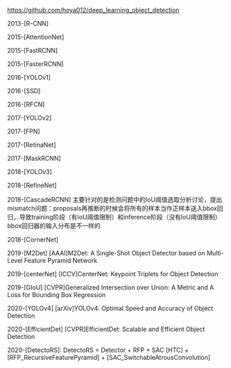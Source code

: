 https://github.com/hoya012/deep_learning_object_detection

2013-[R-CNN]

2015-[AttentionNet]

2015-[FastRCNN]

2015-[FasterRCNN]

2016-[YOLOv1]

2016-[SSD]

2016-[RFCN]

2017-[YOLOv2]

2017-[FPN]

2017-[RetinaNet]

2017-[MaskRCNN]

2018-[YOLOv3]

2018-[RefineNet]
    
2018-[CascadeRCNN]
    主要针对的是检测问题中的IoU阈值选取分析讨论，提出mismatch问题：proposals再推断的时候会将所有的样本当作正样本送入bbox回归，导致training阶段（有IoU阈值限制）和inference阶段（没有IoU阈值限制）bbox回归器的输入分布是不一样的

2018-[CornerNet]

2019-[M2Det] [AAAI]M2Det: A Single-Shot Object Detector based on Multi-Level Feature Pyramid Network

2019-[centerNet] [ICCV]CenterNet: Keypoint Triplets for Object Detection

2019-[GIoU] [CVPR]Generalized Intersection over Union: A Metric and A Loss for Bounding Box Regression

2020-[YOLOv4] [arXiv]YOLOv4: Optimal Speed and Accuracy of Object Detection

2020-[EfficientDet] [CVPR]EfficientDet: Scalable and Efficient Object Detection

2020-[DetectoRS]: DetectoRS = Detector + RFP + SAC
    [HTC] + [RFP_RecursiveFeaturePyramid] + [SAC_SwitchableAtrousConvolution] 


